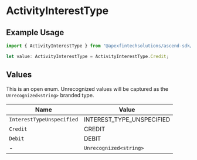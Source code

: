 # ActivityInterestType

## Example Usage

```typescript
import { ActivityInterestType } from "@apexfintechsolutions/ascend-sdk/models/components";

let value: ActivityInterestType = ActivityInterestType.Credit;
```

## Values

This is an open enum. Unrecognized values will be captured as the `Unrecognized<string>` branded type.

| Name                      | Value                     |
| ------------------------- | ------------------------- |
| `InterestTypeUnspecified` | INTEREST_TYPE_UNSPECIFIED |
| `Credit`                  | CREDIT                    |
| `Debit`                   | DEBIT                     |
| -                         | `Unrecognized<string>`    |